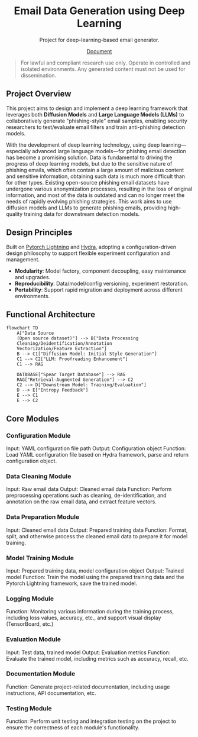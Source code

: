 <h1 align="center">Email Data Generation using Deep Learning</h1>

<div align="center">

Project for deep-learning-based email generator.

[Document](https://plamephiaj.github.io/data-sythesis-research/)

</div>

> For lawful and compliant research use only. Operate in controlled and isolated environments. Any generated content must not be used for dissemination.



## Project Overview
This project aims to design and implement a deep learning framework that leverages both **Diffusion Models** and **Large Language Models (LLMs)** to collaboratively generate "phishing-style" email samples, enabling security researchers to test/evaluate email filters and train anti-phishing detection models.

With the development of deep learning technology, using deep learning—especially advanced large language models—for phishing email detection has become a promising solution. Data is fundamental to driving the progress of deep learning models, but due to the sensitive nature of phishing emails, which often contain a large amount of malicious content and sensitive information, obtaining such data is much more difficult than for other types. Existing open-source phishing email datasets have undergone various anonymization processes, resulting in the loss of original information, and most of the data is outdated and can no longer meet the needs of rapidly evolving phishing strategies. This work aims to use diffusion models and LLMs to generate phishing emails, providing high-quality training data for downstream detection models.

## Design Principles
Built on [Pytorch Lightning](https://www.lightning.ai/) and [Hydra](https://hydra.cc/), adopting a configuration-driven design philosophy to support flexible experiment configuration and management.

- **Modularity**: Model factory, component decoupling, easy maintenance and upgrades.
- **Reproducibility**: Data/model/config versioning, experiment restoration.
- **Portability**: Support rapid migration and deployment across different environments.

## Functional Architecture
```{mermaid}
flowchart TD
    A["Data Source
    (Open source dataset)"] --> B["Data Processing
    Cleaning/Deidentification/Annotation
    Vectorization/Feature Extraction"]
    B --> C1["Diffusion Model: Initial Style Generation"]
    C1 --> C2["LLM: Proofreading Enhancement"]
    C1 --> RAG

    DATABASE["Spear Target Database"] --> RAG
    RAG["Retrieval-Augmented Generation"] --> C2
    C2 --> D["Downstream Model: Training/Evaluation"]
    D --> E["Entropy Feedback"]
    E --> C1
    E --> C2
```

## Core Modules
### Configuration Module
Input: YAML configuration file path
Output: Configuration object
Function: Load YAML configuration file based on Hydra framework, parse and return configuration object.

### Data Cleaning Module
Input: Raw email data
Output: Cleaned email data
Function: Perform preprocessing operations such as cleaning, de-identification, and annotation on the raw email data, and extract feature vectors.

### Data Preparation Module
Input: Cleaned email data
Output: Prepared training data
Function: Format, split, and otherwise process the cleaned email data to prepare it for model training.

### Model Training Module
Input: Prepared training data, model configuration object
Output: Trained model
Function: Train the model using the prepared training data and the Pytorch Lightning framework, save the trained model.

### Logging Module
Function: Monitoring various information during the training process, including loss values, accuracy, etc., and support visual display (TensorBoard, etc.)

### Evaluation Module
Input: Test data, trained model
Output: Evaluation metrics
Function: Evaluate the trained model, including metrics such as accuracy, recall, etc.

### Documentation Module
Function: Generate project-related documentation, including usage instructions, API documentation, etc.

### Testing Module
Function: Perform unit testing and integration testing on the project to ensure the correctness of each module's functionality.
